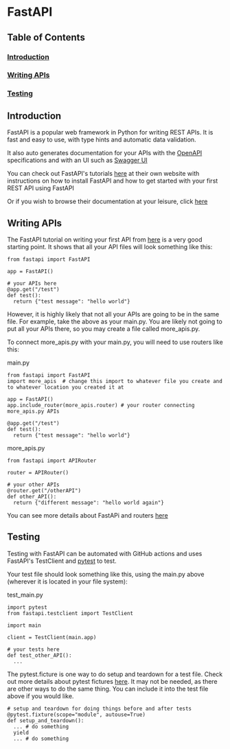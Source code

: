 # FastAPI

## Table of Contents
### [Introduction](#introduction-1)
### [Writing APIs](#writing-apis-1)
### [Testing](#testing-1)


## Introduction

FastAPI is a popular web framework in Python for writing REST APIs. It is fast and easy to use, with type hints and automatic data validation. 

It also auto generates documentation for your APIs with the [OpenAPI](https://www.openapis.org/) specifications and with an UI such as [Swagger UI](https://swagger.io/)

You can check out FastAPI's tutorials [here](https://fastapi.tiangolo.com/tutorial/) at their own website with instructions on how to install FastAPI and how to get started with your first REST API using FastAPI

Or if you wish to browse their documentation at your leisure, click [here](https://fastapi.tiangolo.com/)


## Writing APIs

The FastAPI tutorial on writing your first API from [here](https://fastapi.tiangolo.com/tutorial/first-steps/) is a very good starting point. It shows that all your API files will look something like this:

``` {python}
from fastapi import FastAPI

app = FastAPI()

# your APIs here
@app.get("/test")
def test():
  return {"test message": "hello world"}

```

However, it is highly likely that not all your APIs are going to be in the same file. For example, take the above as your main.py. You are likely not going to put all your APIs there, so you may create a file called
more_apis.py.

To connect more_apis.py with your main.py, you will need to use routers like this:

main.py
``` {python}
from fastapi import FastAPI
import more_apis  # change this import to whatever file you create and to whatever location you created it at

app = FastAPI()
app.include_router(more_apis.router) # your router connecting more_apis.py APIs

@app.get("/test")
def test():
  return {"test message": "hello world"}

```

more_apis.py
``` {python}
from fastapi import APIRouter

router = APIRouter()

# your other APIs
@router.get("/otherAPI")
def other_API():
  return {"different message": "hello world again"}

```

You can see more details about FastAPi and routers [here](https://fastapi.tiangolo.com/tutorial/bigger-applications/)


## Testing

Testing with FastAPI can be automated with GitHub actions and uses FastAPI's TestClient and [pytest](https://docs.pytest.org/en/7.4.x/) to test. 

Your test file should look something like this, using the main.py above (wherever it is located in your file system):

test_main.py

``` {python}
import pytest
from fastapi.testclient import TestClient

import main

client = TestClient(main.app)

# your tests here
def test_other_API():
  ...

```

The pytest.ficture is one way to do setup and teardown for a test file. Check out more details about pytest fictures [here](https://docs.pytest.org/en/6.2.x/fixture.html#fixture). It may not be needed, as there are other ways to do the same thing. You can include it into the test file above if you would like.

``` {python}
# setup and teardown for doing things before and after tests
@pytest.fixture(scope="module", autouse=True)
def setup_and_teardown():
  ... # do something
  yield
  ... # do something
```
